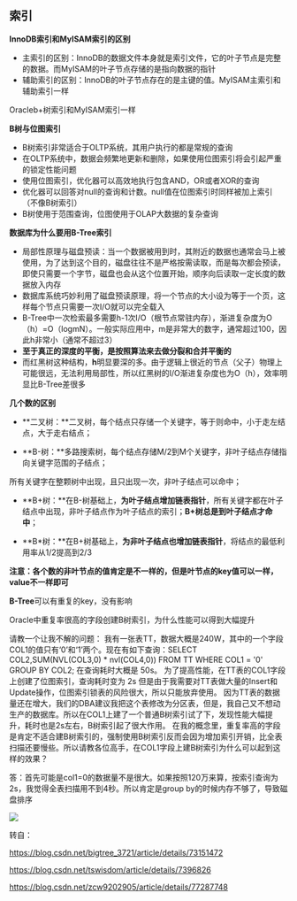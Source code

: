 ## 索引

**InnoDB索引和MyISAM索引的区别**

* 主索引的区别：InnoDB的数据文件本身就是索引文件，它的叶子节点是完整的数据。而MyISAM的叶子节点存储的是指向数据的指针
* 辅助索引的区别：InnoDB的叶子节点存在的是主键的值。MyISAM主索引和辅助索引一样

Oracleb+树索引和MyISAM索引一样



**B树与位图索引**

* B树索引非常适合于OLTP系统，其用户执行的都是常规的查询
* 在OLTP系统中，数据会频繁地更新和删除，如果使用位图索引将会引起严重的锁定性能问题
* 使用位图索引，优化器可以高效地执行包含AND，OR或者XOR的查询
* 优化器可以回答对null的查询和计数。null值在位图索引时同样被加上索引（不像B树索引）
* B树使用于范围查询，位图使用于OLAP大数据的复杂查询



**数据库为什么要用B-Tree索引**

* 局部性原理与磁盘预读：当一个数据被用到时，其附近的数据也通常会马上被使用，为了达到这个目的，磁盘往往不是严格按需读取，而是每次都会预读，即使只需要一个字节，磁盘也会从这个位置开始，顺序向后读取一定长度的数据放入内存
* 数据库系统巧妙利用了磁盘预读原理，将一个节点的大小设为等于一个页，这样每个节点只需要一次I/O就可以完全载入
* B-Tree中一次检索最多需要h-1次I/O（根节点常驻内存），渐进复杂度为O（h）=O（logmN）。一般实际应用中，m是非常大的数字，通常超过100，因此h非常小（通常不超过3）
* **至于真正的深度的平衡，是按照算法来去做分裂和合并平衡的**
* 而红黑树这种结构，**h**明显要深的多。由于逻辑上很近的节点（父子）物理上可能很远，无法利用局部性，所以红黑树的I/O渐进复杂度也为O（h），效率明显比B-Tree差很多



**几个数的区别**

* **二叉树：**二叉树，每个结点只存储一个关键字，等于则命中，小于走左结点，大于走右结点；

* **B-树：**多路搜索树，每个结点存储M/2到M个关键字，非叶子结点存储指向关键字范围的子结点；

所有关键字在整颗树中出现，且只出现一次，非叶子结点可以命中；

* **B+树：**在B-树基础上，**为叶子结点增加链表指针**，所有关键字都在叶子结点中出现，非叶子结点作为叶子结点的索引；**B+树总是到叶子结点才命中**；

* **B*树：**在B+树基础上，**为非叶子结点也增加链表指针**，将结点的最低利用率从1/2提高到2/3



**注意：各个数的非叶节点的值肯定是不一样的，但是叶节点的key值可以一样，value不一样即可**

**B-Tree**可以有重复的key，没有影响



Oracle中重复率很高的字段创建B树索引，为什么性能可以得到大幅提升

请教一个让我不解的问题：
我有一张表TT，数据大概是240W，其中的一个字段COL1的值只有‘0’和‘1’两个。现在有如下查询：SELECT COL2,SUM(NVL(COL3,0) * nvl(COL4,0))
FROM TT
WHERE COL1 = '0'
GROUP BY COL2;
在查询耗时大概是 50s。
为了提高性能，在TT表的COL1字段上创建了位图索引，查询耗时变为 2s
但是由于我需要对TT表做大量的Insert和Update操作，位图索引锁表的风险很大，所以只能放弃使用。
因为TT表的数据量还在增大，我们的DBA建议我把这个表修改为分区表，但是，我自己又不想动生产的数据库。所以在COL1上建了一个普通B树索引试了下，发现性能大幅提升，耗时也是2s左右，B树索引起了很大作用。
在我的概念里，重复率高的字段是肯定不适合建B树索引的，强制使用B树索引反而会因为增加索引开销，比全表扫描还要慢些。所以请教各位高手，在COL1字段上建B树索引为什么可以起到这样的效果？



答：首先可能是col1=0的数据量不是很大。如果按照120万来算，按索引查询为2s，我觉得全表扫描用不到4秒。所以肯定是group by的时候内存不够了，导致磁盘排序



![](img\b树.png)









转自：

https://blog.csdn.net/bigtree_3721/article/details/73151472

https://blog.csdn.net/tswisdom/article/details/7396826

https://blog.csdn.net/zcw9202905/article/details/77287748